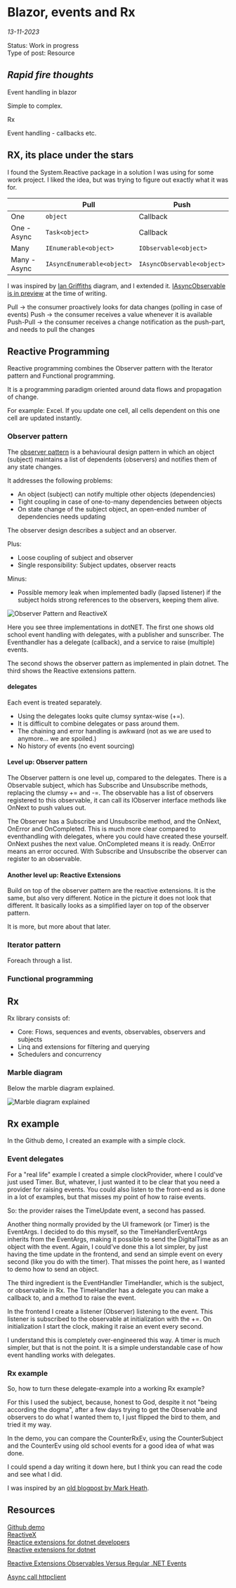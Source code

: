# Blazor, events and Rx

*13-11-2023*

Status: Work in progress  
Type of post: Resource

## *Rapid fire thoughts*

Event handling in blazor

Simple to complex.

Rx

Event handling - callbacks etc.

## RX, its place under the stars

I found the System.Reactive package in a solution I was using for some work project. I liked the idea, but was trying to
figure out exactly what it was for.

|              | Pull                       | Push                       |
|--------------|----------------------------|----------------------------|
| One          | `object`                   | Callback                   |
| One - Async  | `Task<object>`             | Callback                   |
| Many         | `IEnumerable<object>`      | `IObservable<object>`      |
| Many - Async | `IAsyncEnumerable<object>` | `IAsyncObservable<object>` |

I was inspired by [Ian Griffiths](https://endjin.com/who-we-are/our-people/ian-griffiths/#blogs) diagram, and I extended
it. [IAsyncObservable is in preview](https://github.com/dotnet/reactive) at the time of writing.

Pull -> the consumer proactively looks for data changes (polling in case of events)
Push -> the consumer receives a value whenever it is available
Push-Pull -> the consumer receives a change notification as the push-part, and needs to pull the changes

## Reactive Programming

Reactive programming combines the Observer pattern with the Iterator pattern and Functional programming.

It is a programming paradigm oriented around data flows and propagation of change.

For example: Excel. If you update one cell, all cells dependent on this one cell are updated instantly.

### Observer pattern

The [observer pattern](https://en.wikipedia.org/wiki/Observer_pattern) is a behavioural design pattern in which an
object (subject) maintains a list of dependents (observers) and notifies them of any state changes.

It addresses the following problems:

- An object (subject) can notify multiple other objects (dependencies)
- Tight coupling in case of one-to-many dependencies between objects
- On state change of the subject object, an open-ended number of dependencies needs updating

The observer design describes a subject and an observer.

Plus:

- Loose coupling of subject and observer
- Single responsibility: Subject updates, observer reacts

Minus:

- Possible memory leak when implemented badly (lapsed listener) if the subject holds strong references to the observers,
  keeping them alive.

![Observer Pattern and ReactiveX](/assets/images/rx/observerpattern.svg "Observer Pattern and ReactiveX")

Here you see three implementations in dotNET.
The first one shows old school event handling with delegates, with a publisher and sunscriber. The Eventhandler has a
delegate (callback), and a service to raise (multiple) events.

The second shows the observer pattern as implemented in plain dotnet.
The third shows the Reactive extensions pattern.

#### delegates

Each event is treated separately.

- Using the delegates looks quite clumsy syntax-wise (+=).
- It is difficult to combine delegates or pass around them.
- The chaining and error handling is awkward (not as we are used to anymore... we are spoiled.)
- No history of events (no event sourcing)

#### Level up: Observer pattern

The Observer pattern is one level up, compared to the delegates.
There is a Observable subject, which has Subscribe and Unsubscribe methods, replacing the clumsy += and -=.
The observable has a list of observers registered to this observable, it can call its IObserver interface methods like
OnNext to push values out.

The Observer has a Subscribe and Unsubscribe method, and the OnNext, OnError and OnCompleted. This is much more clear
compared to eventhandling with delegates, where you could have created these yourself.
OnNext pushes the next value.
OnCompleted means it is ready.
OnError means an error occured.
With Subscribe and Unsubscribe the observer can register to an observable.

#### Another level up: Reactive Extensions

Build on top of the observer pattern are the reactive extensions. It is the same, but also very different.
Notice in the picture it does not look that different. It basically looks as a simplified layer on top of the observer
pattern.

It is more, but more about that later.

### Iterator pattern

Foreach through a list.

### Functional programming

## Rx

Rx library consists of:

- Core: Flows, sequences and events, observables, observers and subjects
- Linq and extensions for filtering and querying
- Schedulers and concurrency

### Marble diagram

Below the marble diagram explained.

![Marble diagram explained](/assets/images/rx/marblediagram.svg "Marble diagram explained")

## Rx example

In the Github demo, I created an example with a simple clock.

### Event delegates

For a "real life" example I created a simple clockProvider, where I could've just used Timer. But, whatever, I just
wanted it to be clear that you need a provider for raising events. You could also listen to the front-end as is done in
a lot of examples, but that misses my point of how to raise events.

So: the provider raises the TimeUpdate event, a second has passed.

Another thing normally provided by the UI framework (or Timer) is the EventArgs. I decided to do this myself, so the
TimeHandlerEventArgs inherits from the EventArgs, making it possible to send the DigitalTime as an object with the
event. Again, I could've done this a lot simpler, by just having the time update in the frontend, and send an simple
event on every second (like you do with the timer). That misses the point here, as I wanted to demo how to send an
object.

The third ingredient is the EventHandler TimeHandler, which is the subject, or observable in Rx. The TimeHandler has a
delegate you can make a callback to, and a method to raise the event.

In the frontend I create a listener (Observer) listening to the event. This listener is subscribed to the observable at
initialization with the +=.
On initialization I start the clock, making it raise an event every second.

I understand this is completely over-engineered this way. A timer is much simpler, but that is not the point. It is a
simple understandable case of how event handling works with delegates.

### Rx example

So, how to turn these delegate-example into a working Rx example?

For this I used the subject, because, honest to God, despite it not "being according the dogma", after a few days trying
to get the Observable and observers to do what I wanted them to, I just flipped the bird to them, and tried it my way.

In the demo, you can compare the CounterRxEv, using the CounterSubject and the CounterEv using old school events for a
good idea of what was done.

I could spend a day writing it down here, but I think you can read the code and see what I did.

I was inspired by an [old blogpost by Mark Heath](https://markheath.net/post/reactive-extensions-observables-versus).

## Resources

[Github demo](https://github.com/HelmerDenDekker/HelmerDemo.BlazorServer)  
[ReactiveX](https://reactivex.io/)  
[Reactice extensions for dotnet developers](https://learn.microsoft.com/en-us/shows/on-net/reactive-extensions-for-net-developers)  
[Reactive extensions for dotnet](https://github.com/dotnet/reactive)

[Reactive Extensions Observables Versus Regular .NET Events](https://markheath.net/post/reactive-extensions-observables-versus)

[Async call httpclient](https://www.youtube.com/results?search_query=dotnet%20reactivex)  